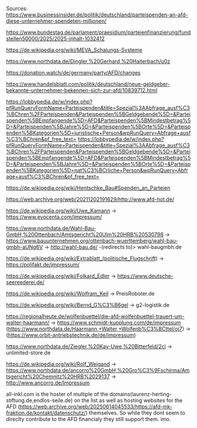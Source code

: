 Sources: 
https://www.businessinsider.de/politik/deutschland/parteispenden-an-afd-diese-unternehmer-spendeten-millionen/

https://www.bundestag.de/parlament/praesidium/parteienfinanzierung/fundstellen50000/2025/2025-inhalt-1032412

https://de.wikipedia.org/wiki/MEVA_Schalungs-Systeme

https://www.northdata.de/Dingler,%20Gerhard,%20Haiterbach/u0z

https://donation.watch/de/germany/party/AFD/changes

https://www.handelsblatt.com/politik/deutschland/neue-geldgeber-bekannte-unternehmer-bekennen-sich-zur-afd/10839712.html

https://lobbypedia.de/w/index.php?pfRunQueryFormName=Parteispenden&title=Spezial%3AAbfrage_ausf%C3%BChren%2FParteispenden&Parteispenden%5BGeldgebende%5D=&Parteispenden%5BEmpfangende%5D=AFD&Parteispenden%5BMindestbetrag%5D=&Parteispenden%5BJahre%5D=&Parteispenden%5BOrte%5D=&Parteispenden%5BKategorien%5D=juristische+Person&wpRunQuery=Abfrage+ausf%C3%BChren&pf_free_text=
https://lobbypedia.de/w/index.php?pfRunQueryFormName=Parteispenden&title=Spezial%3AAbfrage_ausf%C3%BChren%2FParteispenden&Parteispenden%5BGeldgebende%5D=&Parteispenden%5BEmpfangende%5D=AFD&Parteispenden%5BMindestbetrag%5D=&Parteispenden%5BJahre%5D=&Parteispenden%5BOrte%5D=&Parteispenden%5BKategorien%5D=nat%C3%BCrliche+Person&wpRunQuery=Abfrage+ausf%C3%BChren&pf_free_text=

https://de.wikipedia.org/wiki/Hentschke_Bau#Spenden_an_Parteien


https://web.archive.org/web/20211202191629/http://www.afd-hot.de/

https://de.wikipedia.org/wiki/Uwe_Kamann -> https://www.evocenta.com/impressum/

https://www.northdata.de/Wahl-Bau-GmbH,%20Ottenbach/Amtsgericht%20Ulm%20HRB%20530798 -> https://www.bauunternehmen.org/ottenbach-wuerttemberg/wahl-bau-gmbh-aUNg6V -> http://wahl-bau.de/ -(redirects to)> wahl-baugmbh.de

https://de.wikipedia.org/wiki/Extrablatt_(politische_Flugschrift) -> https://polifakt.de/impressum/

https://de.wikipedia.org/wiki/Folkard_Edler -> https://www.deutsche-seereederei.de/

https://de.wikipedia.org/wiki/Wolfram_Keil -> PreisRoboter.de

https://de.wikipedia.org/wiki/Bernd_G%C3%B6gel -> g2-logistik.de

https://regionalheute.de/wolfenbuettel/die-afd-wolfenbuettel-trauert-um-walter-haarmann/ -> https://www.schmidt-kupplung.com/de/impressum (https://www.northdata.de/Haarmann,+Walter,+Wolfenb%C3%BCttel/oj7) -> (https://www.orbit-antriebstechnik.de/de/impressum)

https://www.northdata.de/Ziegler,%20Kay-Uwe,%20Bitterfeld/2ci -> unlimited-store.de

https://de.wikipedia.org/wiki/Rolf_Weigand -> https://www.northdata.de/ancorro%20GmbH,%20Gro%C3%9Fschirma/Amtsgericht%20Chemnitz%20HRB%2029137 -> http://www.ancorro.de/Impressum

all-inkl.com is the hoster of multiple of the domains(laurenz-herting-stiftung.de,endlos-seile.de) on the list as well as hosting websites for the AFD (https://web.archive.org/web/20250614045533/https://afd-mk-fraktion.de/kontakt/datenschutz/) themselves. So while they dont seem to direclty contribute to the AFD financialy they still support them. imo. 